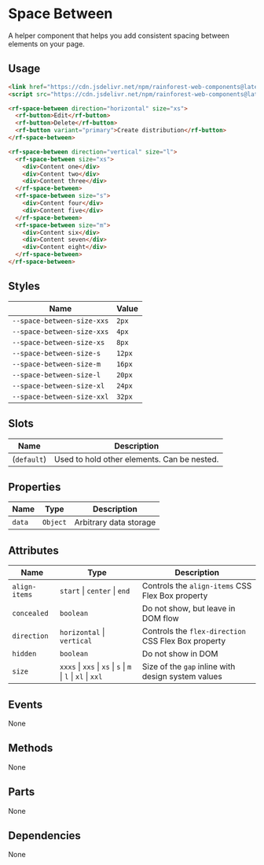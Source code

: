 # Space Between

A helper component that helps you add consistent spacing between elements on your page.

## Usage

``` html
<link href="https://cdn.jsdelivr.net/npm/rainforest-web-components@latest/rainforest.css" rel="stylesheet">
<script src="https://cdn.jsdelivr.net/npm/rainforest-web-components@latest/components/space-between.js" type="module"></script>
```

``` html
<rf-space-between direction="horizontal" size="xs">
  <rf-button>Edit</rf-button>
  <rf-button>Delete</rf-button>      
  <rf-button variant="primary">Create distribution</rf-button>      
</rf-space-between>

<rf-space-between direction="vertical" size="l">
  <rf-space-between size="xs">
    <div>Content one</div>
    <div>Content two</div>
    <div>Content three</div>                
  </rf-space-between>
  <rf-space-between size="s">
    <div>Content four</div>
    <div>Content five</div>
  </rf-space-between>      
  <rf-space-between size="m">
    <div>Content six</div>
    <div>Content seven</div>
    <div>Content eight</div>                
  </rf-space-between>      
</rf-space-between>
```

## Styles

| Name | Value |
| --- | --- |
| `--space-between-size-xxs` | `2px` |
| `--space-between-size-xxs` | `4px` |
| `--space-between-size-xs` | `8px` |
| `--space-between-size-s` | `12px` |
| `--space-between-size-m` | `16px` |
| `--space-between-size-l` | `20px` |
| `--space-between-size-xl` | `24px` |
| `--space-between-size-xxl` | `32px` |

## Slots

| Name | Description |
| --- | --- |
| (`default`) | Used to hold other elements. Can be nested. |

## Properties

| Name | Type | Description |
| --- | --- | --- |
| `data` | `Object` | Arbitrary data storage |

## Attributes

| Name | Type | Description |
| --- | --- | --- |
| `align-items` | `start` \| `center` \| `end` | Controls the `align-items` CSS Flex Box property |
| `concealed` | `boolean` | Do not show, but leave in DOM flow |       
| `direction` | `horizontal` \| `vertical` | Controls the `flex-direction` CSS Flex Box property |
| `hidden` | `boolean` | Do not show in DOM |      
| `size` | `xxxs` \| `xxs` \| `xs` \| `s` \| `m` \| `l` \| `xl` \| `xxl` | Size of the `gap` inline with design system values |      

## Events

None

## Methods

None

## Parts

None

## Dependencies

None
